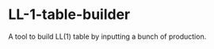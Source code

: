 LL-1-table-builder
==================

A tool to build LL(1) table by inputting a bunch of production.